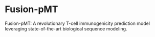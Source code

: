 # Fusion-pMT
Fusion-pMT: A revolutionary T-cell immunogenicity prediction model leveraging state-of-the-art biological sequence modeling.
